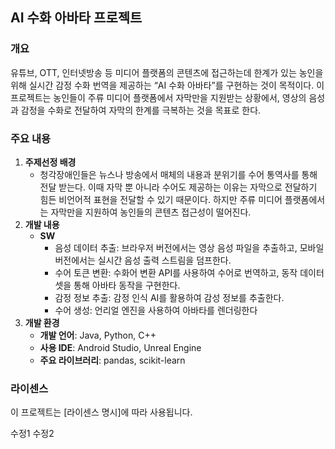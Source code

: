 ##  AI 수화 아바타 프로젝트

### 개요

유튜브, OTT, 인터넷방송 등 미디어 플랫폼의 콘텐츠에 접근하는데 한계가 있는 농인을 위해 실시간 감정 수화 번역을 제공하는 “AI 수화 아바타”를 구현하는 것이 목적이다.
이 프로젝트는 농인들이 주류 미디어 플랫폼에서 자막만을 지원받는 상황에서, 영상의 음성과 감정을 수화로 전달하여 자막의 한계를 극복하는 것을 목표로 한다.

### 주요 내용

1. **주제선정 배경**
    - 청각장애인들은 뉴스나 방송에서 매체의 내용과 분위기를 수어 통역사를 통해 전달 받는다. 이때 자막 뿐 아니라 수어도 제공하는 이유는 자막으로 전달하기 힘든 비언어적 표현을 전달할 수 있기 때문이다. 하지만 주류 미디어 플랫폼에서는 자막만을 지원하여 농인들의 콘텐츠 접근성이 떨어진다.
2. **개발 내용**
    - **SW**
        - 음성 데이터 추출: 브라우저 버전에서는 영상 음성 파일을 추출하고, 모바일 버전에서는 실시간 음성 출력 스트림을 덤프한다.
        - 수어 토큰 변환: 수화어 변환 API를 사용하여 수어로 번역하고, 동작 데이터셋을 통해 아바타 동작을 구현한다.
        - 감정 정보 추출: 감정 인식 AI를 활용하여 감성 정보를 추출한다.
        - 수어 생성: 언리얼 엔진을 사용하여 아바타를 렌더링한다
3. **개발 환경**
    - **개발 언어**: Java, Python, C++
    - **사용 IDE**: Android Studio, Unreal Engine
    - **주요 라이브러리**: pandas, scikit-learn


### 라이센스

이 프로젝트는 [라이센스 명시]에 따라 사용됩니다.

수정1
수정2